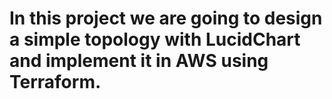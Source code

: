 # In this project we are going to design a simple topology with LucidChart and implement it in AWS using Terraform. 
